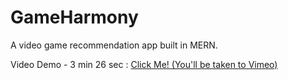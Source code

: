 # GameHarmony
A video game recommendation app built in MERN.

Video Demo - 3 min 26 sec :
[Click Me! (You'll be taken to Vimeo)]([https://vimeo.com/884668383?share=copy](https://vimeo.com/884670336?share=copy)https://vimeo.com/884670336?share=copy)
